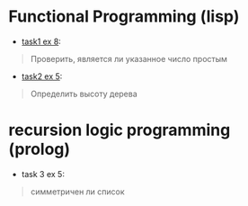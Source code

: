 Functional Programming (lisp)
=====

* [task1 ex 8](lab1_isPrime.lsp): 
> Проверить, является ли указанное число простым

* [task2 ex 5](lab2_treeDepth.lsp):
> Определить высоту дерева

recursion logic programming (prolog)
====

* task 3 ex 5:
> симметричен ли список